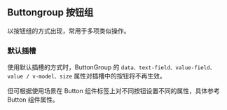 <div class="demo-header">
<p class="overviewicon">
  <span class="wapi-form-button"/>
</p>

## Buttongroup 按钮组

<nova-uxlink widget-name="Buttongroup"></nova-uxlink>

以按钮组的方式出现，常用于多项类似操作。
</div>

### 默认插槽

使用默认插槽的方式时，ButtonGroup 的 `data、text-field、value-field、value / v-model、size` 属性对插槽中的按钮将不再生效。

但可根据使用场景在 Button 组件标签上对不同按钮设置不同的属性，具体参考 Button 组件属性。

<nova-demo-view link="button-group/slot-default"></nova-demo-view>

<br>
